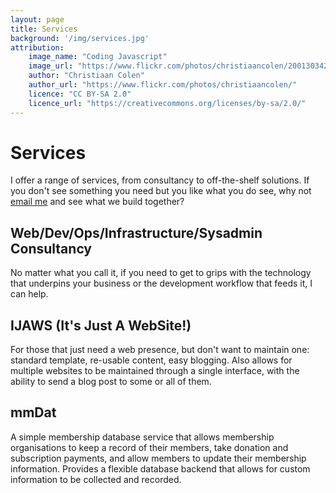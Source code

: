 ```yaml
---
layout: page
title: Services
background: '/img/services.jpg'
attribution:
    image_name: "Coding Javascript"
    image_url: "https://www.flickr.com/photos/christiaancolen/20013034233/"
    author: "Christiaan Colen"
    author_url: "https://www.flickr.com/photos/christiaancolen/"
    licence: "CC BY-SA 2.0"
    licence_url: "https://creativecommons.org/licenses/by-sa/2.0/"
---
```


# Services

I offer a range of services, from consultancy to off-the-shelf solutions. If you don't see something you need but you like what you do see, why not [email me](mailto:james@belchamber.com) and see what we build together?

## Web/Dev/Ops/Infrastructure/Sysadmin Consultancy

No matter what you call it, if you need to get to grips with the technology that underpins your business or the development workflow that feeds it, I can help.

## IJAWS (It's Just A WebSite!)

For those that just need a web presence, but don't want to maintain one: standard template, re-usable content, easy blogging. Also allows for multiple websites to be maintained through a single interface, with the ability to send a blog post to some or all of them.

## mmDat

A simple membership database service that allows membership organisations to keep a record of their members, take donation and subscription payments, and allow members to update their membership information. Provides a flexible database backend that allows for custom information to be collected and recorded.